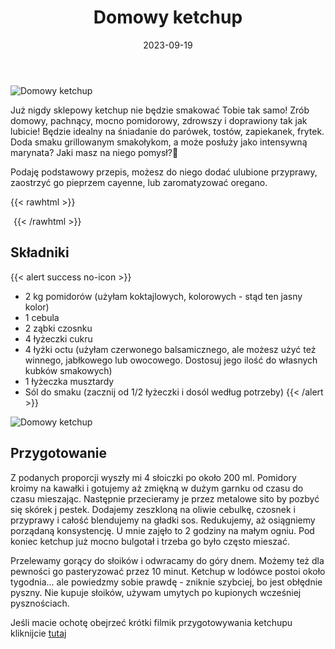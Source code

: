 ﻿---
title: "Domowy ketchup"
date: 2023-09-19
categories:
- przetwory
tags:
- pomidory
- przetwory
- ketchup
thumbnailImagePosition: "top"
---
![Domowy ketchup](/img/Domowy-ketchup/20230913_130522.jpg)

Już nigdy sklepowy ketchup nie będzie smakować Tobie tak samo! Zrób domowy, pachnący, mocno pomidorowy, zdrowszy i doprawiony tak jak lubicie! Będzie idealny na śniadanie do parówek, tostów, zapiekanek, frytek. Doda smaku grillowanym smakołykom, a może posłuży jako intensywną marynata? Jaki masz na niego pomysł?🤔

Podaję podstawowy przepis, możesz do niego dodać ulubione przyprawy, zaostrzyć go pieprzem cayenne, lub zaromatyzować oregano.

<!--more-->

{{< rawhtml >}}
<div id="ceneoaffcontainer628397"></div><a id="ceneoaff-logo" title="Ceneo.pl" href="https://www.ceneo.pl/#pid=26977&crid=628397&cid=46110" rel="nofollow"><img style="border:0;width:1px;height:1px;" src="//image.ceneostatic.pl/data/custom_images/4917/custom_image.png" alt="Ceneo.pl" /></a><script type="text/javascript" charset="utf-8">	if (typeof CeneoAPOptions == "undefined" || CeneoAPOptions == null)	{	var CeneoAPOptions = new Array(); 	stamp = parseInt(new Date().getTime()/86400, 10);	var script = document.createElement("script");	script.setAttribute("type", "text/javascript");	script.setAttribute("src", "//partnerzyapi.ceneo.pl/External/ap.js?"+stamp);	script.setAttribute("charset", "utf-8");	var head = document.getElementsByTagName("head")[0];	head.appendChild(script);	}	CeneoAPOptions[CeneoAPOptions.length] =	{		ad_creation: 628397,		ad_channel: 46110,		ad_partner: 26977,		ad_type: 1,		ad_content: '566,3319,1773',		ad_format: 1,		ad_newpage: true,		ad_basket: false,		ad_container: 'ceneoaffcontainer628397',		ad_formatTypeId: 1,		ad_contextual: false, 		ad_recommended: false, 		ad_showRank: false 	};</script>
{{< /rawhtml >}}

## Składniki
{{< alert success no-icon >}}
- 2 kg pomidorów (użyłam koktajlowych, kolorowych - stąd ten jasny kolor)
- 1 cebula
- 2 ząbki czosnku
- 4 łyżeczki cukru
- 4 łyżki octu (użyłam czerwonego balsamicznego, ale możesz użyć też winnego, jabłkowego lub owocowego. Dostosuj jego ilość do własnych kubków smakowych)
- 1 łyżeczka musztardy
- Sól do smaku (zacznij od 1/2 łyżeczki i dosól według potrzeby)
{{< /alert >}}

![Domowy ketchup](/img/Domowy-ketchup/Domowy-ketchup-1.jpg)
## Przygotowanie

Z podanych proporcji wyszły mi 4 słoiczki po około 200 ml.
Pomidory kroimy na kawałki i gotujemy aż zmiękną w dużym garnku od czasu do czasu mieszając. Następnie przecieramy je przez metalowe sito by pozbyć się skórek j pestek. Dodajemy zeszkloną na oliwie cebulkę, czosnek i przyprawy i całość blendujemy na gładki sos. Redukujemy, aż osiągniemy porządaną konsystencję. U mnie zajęło to 2 godziny na małym ogniu. Pod koniec ketchup już mocno bulgotał i trzeba go było często mieszać.

Przelewamy gorący do słoików i odwracamy do góry dnem. Możemy też dla pewności go pasteryzować przez 10 minut. Ketchup w lodówce postoi około tygodnia... ale powiedzmy sobie prawdę - zniknie szybciej, bo jest obłędnie pyszny.
Nie kupuje słoików, używam umytych po kupionych wcześniej pysznościach.

Jeśli macie ochotę obejrzeć krótki filmik  przygotowywania ketchupu kliknijcie [tutaj](https://www.instagram.com/reel/Cw4oWeeseuD/?utm_source=ig_web_copy_link&igshid=MzRlODBiNWFlZA==)
